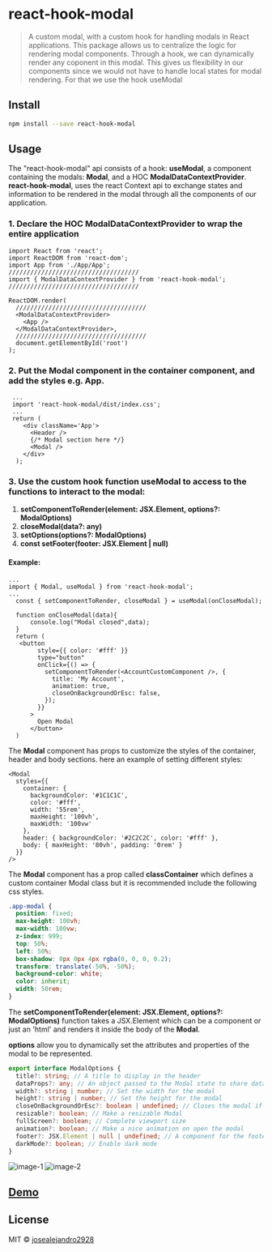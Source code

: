 # react-hook-modal

> A custom modal, with a custom hook for handling modals in React applications.
This package allows us to centralize the logic for rendering modal components. Through a hook, we can dynamically render any coponent in this modal.
This gives us flexibility in our components since we would not have to handle local states for modal rendering. For that we use the hook useModal

## Install

```bash
npm install --save react-hook-modal
```

## Usage

The "react-hook-modal" api consists of a hook: **useModal**, a component containing the modals: **Modal**,
and a HOC **ModalDataContextProvider**.
**react-hook-modal**, uses the react Context api to exchange states and information to be rendered in the modal through all the components of our application.

### 1. Declare the HOC **ModalDataContextProvider** to wrap the entire application

```tsx
import React from 'react';
import ReactDOM from 'react-dom';
import App from './App/App';
////////////////////////////////////
import { ModalDataContextProvider } from 'react-hook-modal';
////////////////////////////////////

ReactDOM.render(
  ////////////////////////////////////
  <ModalDataContextProvider>
    <App />
  </ModalDataContextProvider>,
  ////////////////////////////////////
  document.getElementById('root')
);
```

### 2. Put the **Modal** component in the container component, and add the styles e.g. App.

```tsx
 ...
 import 'react-hook-modal/dist/index.css';
 ...
 return (
    <div className='App'>
      <Header />
      {/* Modal section here */}
      <Modal />
    </div>
  );
```

### 3. Use the custom hook function **useModal** to access to the functions to interact to the modal:

1.  **setComponentToRender(element: JSX.Element, options?: ModalOptions)**
2.  **closeModal(data?: any)**
3.  **setOptions(options?: ModalOptions)**
4.  **const setFooter(footer: JSX.Element | null)**

#### Example:

```tsx
...
import { Modal, useModal } from 'react-hook-modal';
...
  const { setComponentToRender, closeModal } = useModal(onCloseModal);

  function onCloseModal(data){
      console.log("Modal closed",data);
  }
  return (
   <button
        style={{ color: '#fff' }}
        type="button"
        onClick={() => {
          setComponentToRender(<AccountCustomComponent />, {
            title: 'My Account',
            animation: true,
            closeOnBackgroundOrEsc: false,
          });
        }}
      >
        Open Modal
      </button>
  )
```

The **Modal** component has props to customize the styles of the container, header and body sections.
here an example of setting different styles:

```tsx
<Modal
  styles={{
    container: {
      backgroundColor: '#1C1C1C',
      color: '#fff',
      width: '55rem',
      maxHeight: '100vh',
      maxWidth: '100vw'
    },
    header: { backgroundColor: '#2C2C2C', color: '#fff' },
    body: { maxHeight: '80vh', padding: '0rem' }
  }}
/>
```

The **Modal** component has a prop called **classContainer** which defines a custom container Modal class
but it is recommended include the following css styles.

```css
.app-modal {
  position: fixed;
  max-height: 100vh;
  max-width: 100vw;
  z-index: 999;
  top: 50%;
  left: 50%;
  box-shadow: 0px 0px 4px rgba(0, 0, 0, 0.2);
  transform: translate(-50%, -50%);
  background-color: white;
  color: inherit;
  width: 50rem;
}
```

The **setComponentToRender(element: JSX.Element, options?: ModalOptions)** function takes a JSX.Element which can be a component or just an 'html' and renders it inside the body of the **Modal**.

**options** allow you to dynamically set the attributes and properties of the modal to be represented.

```ts
export interface ModalOptions {
  title?: string; // A title to display in the header
  dataProps?: any; // An object passed to the Modal state to share data: we can access **const {dataToProps} = useModal()
  width?: string | number; // Set the width for the modal
  height?: string | number; // Set the height for the modal
  closeOnBackgroundOrEsc?: boolean | undefined; // Closes the modal if we click outside the modal context or if we press the Esc key.
  resizable?: boolean; // Make a resizable Modal
  fullScreen?: boolean; // Complete viewport size
  animation?: boolean; // Make a nice animation on open the modal
  footer?: JSX.Element | null | undefined; // A component for the footer
  darkMode?: boolean; // Enable dark mode
}
```

![image-1](https://react-hook-modal.surge.sh/image-1.jpeg)
![image-2](https://react-hook-modal.surge.sh/image-2.jpeg)

## [Demo](https://react-hook-modal.surge.sh/)

## License

MIT © [josealejandro2928](https://github.com/josealejandro2928)
